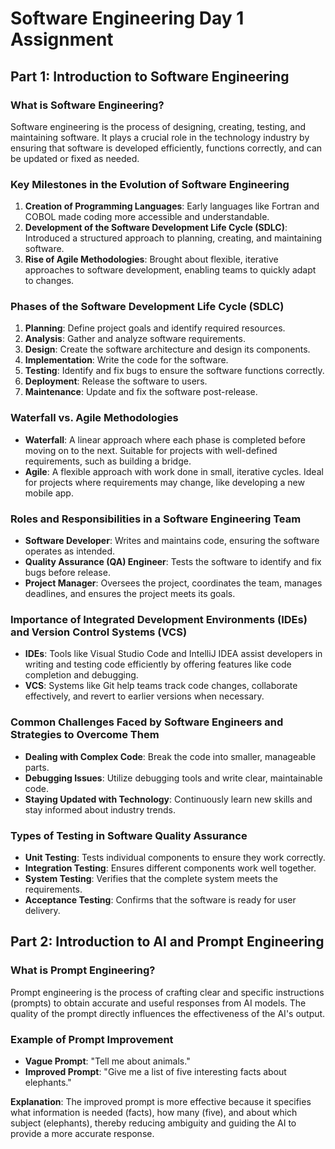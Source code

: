 # Software Engineering Day 1 Assignment

## Part 1: Introduction to Software Engineering

### What is Software Engineering?
Software engineering is the process of designing, creating, testing, and maintaining software. It plays a crucial role in the technology industry by ensuring that software is developed efficiently, functions correctly, and can be updated or fixed as needed.

### Key Milestones in the Evolution of Software Engineering
1. **Creation of Programming Languages**: Early languages like Fortran and COBOL made coding more accessible and understandable.
2. **Development of the Software Development Life Cycle (SDLC)**: Introduced a structured approach to planning, creating, and maintaining software.
3. **Rise of Agile Methodologies**: Brought about flexible, iterative approaches to software development, enabling teams to quickly adapt to changes.

### Phases of the Software Development Life Cycle (SDLC)
1. **Planning**: Define project goals and identify required resources.
2. **Analysis**: Gather and analyze software requirements.
3. **Design**: Create the software architecture and design its components.
4. **Implementation**: Write the code for the software.
5. **Testing**: Identify and fix bugs to ensure the software functions correctly.
6. **Deployment**: Release the software to users.
7. **Maintenance**: Update and fix the software post-release.

### Waterfall vs. Agile Methodologies
- **Waterfall**: A linear approach where each phase is completed before moving on to the next. Suitable for projects with well-defined requirements, such as building a bridge.
- **Agile**: A flexible approach with work done in small, iterative cycles. Ideal for projects where requirements may change, like developing a new mobile app.

### Roles and Responsibilities in a Software Engineering Team
- **Software Developer**: Writes and maintains code, ensuring the software operates as intended.
- **Quality Assurance (QA) Engineer**: Tests the software to identify and fix bugs before release.
- **Project Manager**: Oversees the project, coordinates the team, manages deadlines, and ensures the project meets its goals.

### Importance of Integrated Development Environments (IDEs) and Version Control Systems (VCS)
- **IDEs**: Tools like Visual Studio Code and IntelliJ IDEA assist developers in writing and testing code efficiently by offering features like code completion and debugging.
- **VCS**: Systems like Git help teams track code changes, collaborate effectively, and revert to earlier versions when necessary.

### Common Challenges Faced by Software Engineers and Strategies to Overcome Them
- **Dealing with Complex Code**: Break the code into smaller, manageable parts.
- **Debugging Issues**: Utilize debugging tools and write clear, maintainable code.
- **Staying Updated with Technology**: Continuously learn new skills and stay informed about industry trends.

### Types of Testing in Software Quality Assurance
- **Unit Testing**: Tests individual components to ensure they work correctly.
- **Integration Testing**: Ensures different components work well together.
- **System Testing**: Verifies that the complete system meets the requirements.
- **Acceptance Testing**: Confirms that the software is ready for user delivery.

## Part 2: Introduction to AI and Prompt Engineering

### What is Prompt Engineering?
Prompt engineering is the process of crafting clear and specific instructions (prompts) to obtain accurate and useful responses from AI models. The quality of the prompt directly influences the effectiveness of the AI's output.

### Example of Prompt Improvement
- **Vague Prompt**: "Tell me about animals."
- **Improved Prompt**: "Give me a list of five interesting facts about elephants."

**Explanation**: The improved prompt is more effective because it specifies what information is needed (facts), how many (five), and about which subject (elephants), thereby reducing ambiguity and guiding the AI to provide a more accurate response.

